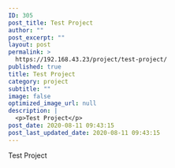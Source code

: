 ```yaml
---
ID: 305
post_title: Test Project
author: ""
post_excerpt: ""
layout: post
permalink: >
  https://192.168.43.23/project/test-project/
published: true
title: Test Project
category: project
subtitle: ""
image: false
optimized_image_url: null
description: |
  <p>Test Project</p>
post_date: 2020-08-11 09:43:15
post_last_updated_date: 2020-08-11 09:43:15
---
```

Test Project